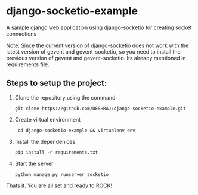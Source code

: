 # django-socketio-example
A sample django web application using django-socketio for creating socket connections

Note: Since the current version of django-socketio does not work with the latest version of gevent and gevent-socketio, so you need to install the previous version of gevent and gevent-socketio. Its already mentioned in requirements file. 

## Steps to setup the project:

1. Clone the repository using the command

      ``` git clone https://github.com/DESHRAJ/django-socketio-example.git ```

2. Create virtual environment

	``` cd django-socketio-example && virtualenv env```

3. Install the dependenices

	``` pip install -r requirements.txt ``` 

4. Start the server

	``` python manage.py runserver_socketio ```


Thats it. You are all set and ready to ROCK!
